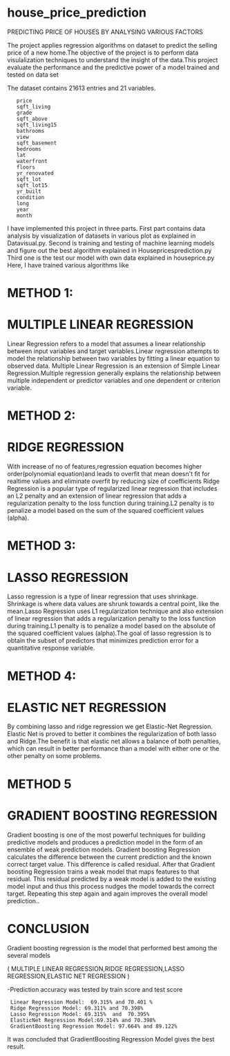 # house_price_prediction
PREDICTING PRICE OF HOUSES BY ANALYSING VARIOUS FACTORS
     
 The project applies regression algorithms on dataset to predict the selling price of a new home.The objective of the project is to perform data visulalization techniques to understand the insight of the data.This project evaluate the performance and the predictive power of a model trained and tested on data set 
 
 The dataset contains 21613 entries and 21 variables.
         
       price            
       sqft_living     
       grade            
       sqft_above       
       sqft_living15    
       bathrooms        
       view             
       sqft_basement    
       bedrooms        
       lat              
       waterfront       
       floors           
       yr_renovated  
       sqft_lot      
       sqft_lot15    
       yr_built        
       condition       
       long           
       year          
       month           
   I have implemented  this project in three parts. First part contains data analysis by visualization of datasets in various plot as explained in Datavisual.py. Second is training and testing of machine learning models and figure out the best algorithm explained in Housepricesprediction.py Third one is the test our model with own data explained in houseprice.py
   Here, I have trained various algorithms like
# METHOD 1:
# MULTIPLE LINEAR REGRESSION
   Linear Regression refers to a model that assumes a linear relationship between input variables and target variables.Linear regression attempts to model the relationship between two variables by fitting a linear equation to observed data.
   Multiple Linear Regression is an extension of Simple Linear Regression.Multiple regression generally explains the relationship between multiple independent or predictor variables and one dependent or criterion variable.
# METHOD 2:
# RIDGE REGRESSION 
  With increase of no of features,regression equation becomes higher order(polynomial equation)and leads to overfit that mean doesn't fit for realtime values and eliminate overfit by reducing size of coefficients 
  Ridge Regression is a popular type of regularized linear regression that includes an L2 penalty and  an extension of linear regression that adds a regularization penalty to the loss function during training.L2 penalty is to penalize a model based on the sum of the squared coefficient values (alpha). 
# METHOD 3:
# LASSO REGRESSION 
 Lasso regression is a type of linear regression that uses shrinkage. Shrinkage is where data values are shrunk towards a central point, like the mean.Lasso Regression uses L1 regularization technique and also  extension of linear regression that adds a regularization penalty to the loss function during training.L1 penalty is to penalize a model based on the absolute of the squared coefficient values (alpha).The goal of lasso regression is to obtain the subset of predictors that minimizes prediction error for a quantitative response variable.
 # METHOD 4:
# ELASTIC NET REGRESSION 
  By combining lasso and ridge regression we get Elastic-Net Regression. Elastic Net is proved to better it combines the regularization of both lasso and Ridge.The benefit is that elastic net allows a balance of both penalties, which can result in better performance than a model with either one or the other penalty on some problems.
# METHOD 5
# GRADIENT BOOSTING REGRESSION
   Gradient boosting is one of the most powerful techniques for building predictive models and produces a prediction model in the form of an ensemble of weak prediction models. Gradient boosting Regression calculates the difference between the current prediction and the known correct target value.
This difference is called residual. After that Gradient boosting Regression trains a weak model that maps features to that residual. This residual predicted by a weak model is added to the existing model input and thus this process nudges the model towards the correct target. Repeating this step again and again improves the overall model prediction..
 
# CONCLUSION     
Gradient boosting regression  is the model that performed best among the several models 

 ( MULTIPLE LINEAR REGRESSION,RIDGE REGRESSION,LASSO REGRESSION,ELASTIC NET REGRESSION ) 

-Prediction accuracy was tested by train score and test score 
 
 
     Linear Regression Model:  69.315% and 70.401 %
     Ridge Regression Model: 69.311% and 70.398%
     Lasso Regression Model: 69.315%  and  70.395% 
     ElasticNet Regression Model:69.314% and 70.398%
     GradientBoosting Regression Model: 97.664% and 89.122%


It was concluded that GradientBoosting Regression Model gives the best result.


 
